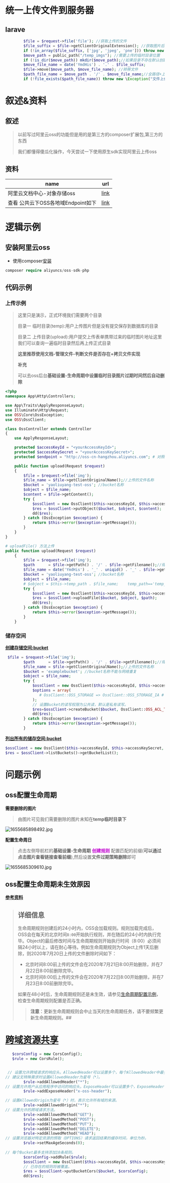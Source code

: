 # 统一上传文件到服务器

## larave

```php
        $file = $request->file('file'); //获取上传的文件
        $file_suffix = $file->getClientOriginalExtension(); //获取图片后缀(jpg,png)
        if (!in_array($file_suffix, ['jpg', 'jpeg', 'pne'])) throw new \Exception("图片后缀必须是图片格式");
        $move_path = public_path("/temp_imgs"); //需要上传的临时目录位置
        if (!is_dir($move_path)) mkdir($move_path);//如果目录不存在默认创建一个
        $move_file_name = date('YmdHis') . '.' . $file_suffix;
        $file->move($move_path, $move_file_name); //转移文件
        $path_file_name = $move_path . '/' . $move_file_name;//全路径+上传的文件名
        if (!file_exists($path_file_name)) throw new \Exception("文件上传失败");
```



# 叙述&资料

 ## 叙述

> 以前写过阿里云oss的功能但是用的是第三方的composer扩展包,第三方的东西
>
> 我们都懂得傻瓜化操作，今天尝试一下使用原生sdk实现阿里云上传oss

## 资料

| name                               | url                                                          |
| ---------------------------------- | ------------------------------------------------------------ |
| 阿里云文档中心-对象存储oss         | [link](https://help.aliyun.com/document_detail/85580.html)   |
| 查看 公共云下OSS各地域Endpoint如下 | [link](https://help.aliyun.com/document_detail/31837.htm?spm=a2c4g.11186623.0.0.605c273bVxKtaM#concept-zt4-cvy-5db) |

# 逻辑示例

## 安装阿里云oss

- 使用composer[安装](https://help.aliyun.com/document_detail/85580.html?spm=a2c4g.11186623.6.1006.6ea926fdpa6BHm)

```php
composer require aliyuncs/oss-sdk-php
```

## 代码示例

###  上传示例

> 这里只是演示，正式环境我们需要两个目录 
>
> 目录一 临时目录(temp):用户上传图片但是没有提交保存到数据库的目录
>
> 目录二 上传目录(upload):用户提交上传表单携带过来的临时图片地址这里我们可以查询一遍临时目录然后再上传正式目录
>
> **这里推荐使用文档-管理文件-判断文件是否存在+拷贝文件实现**
>
> **补充**
>
> 可以去oss后台**基础设置-生命周期中设置临时目录图片过期时间然后自动删除**

```php
<?php
namespace App\Http\Controllers;

use App\Traits\ApplyResponseLayout;
use Illuminate\Http\Request;
use OSS\Core\OssException;
use OSS\OssClient;

class OssController extends Controller
{
    use ApplyResponseLayout;

    protected $accessKeyId = "<yourAccessKeyId>";
    protected $accessKeySecret = "<yourAccessKeySecret>";
    protected $endpoint = "http://oss-cn-hangzhou.aliyuncs.com"; # 对照表 https://help.aliyun.com/document_detail/31837.html

    public function upload(Request $request)
    {
        $file = $request->file('img');
        $file_name = $file->getClientOriginalName();//上传的文件名称
        $bucket = 'yaoliuyang-test-oss'; //bucket名称
        $object = $file_name;
        $content = $file->getContent();
        try {
            $ossClient = new OssClient($this->accessKeyId, $this->accessKeySecret, $this->endpoint);
            $res = $ossClient->putObject($bucket, $object, $content);
            dd($res);
        } catch (OssException $exception) {
            return $this->error($exception->getMessage());
        }
    }
}

# uploadFile() 方法上传
public function upload(Request $request)
    {
        $file = $request->file('img');
        $path      = $file->getPath() . '/' . $file->getFilename();//得到文件主机上的地址
        $file_name = date('YmdHis') . '_' . uniqid() . '_' . $file->getClientOriginalName();//上传的文件名称
        $bucket = 'yaoliuyang-test-oss'; //bucket名称
        $object = $file_name;
        # $object = $this->temp_path . $file_name;    temp_path=='temp_img/' 可配置化
        try {
            $ossClient = new OssClient($this->accessKeyId, $this->accessKeySecret, $this->endpoint);
            $res = $ossClient->uploadFile($bucket, $object, $path);
            dd($res);
        } catch (OssException $exception) {
            return $this->error($exception->getMessage());
        }
    }
```



### 储存空间

[**创建存储空间:bucket**](https://help.aliyun.com/document_detail/32102.html)

```php
 $file = $request->file('img');
        $path      = $file->getPath() . '/' . $file->getFilename();//得到文件主机上的地址
        $file_name = $file->getClientOriginalName();//上传的文件名称
        $bucket = 'examplebucket'; //bucket名称不能与网络重复
        $object = $file_name;
        try {
            $ossClient = new OssClient($this->accessKeyId, $this->accessKeySecret, $this->endpoint);
            $options = array(
               # OssClient::OSS_STORAGE => OssClient::OSS_STORAGE_IA # 这里是设置低频访问类型(文件保存30天),默认是标准类型
            );
            // 设置Bucket的读写权限为公共读，默认是私有读写。
            $res=$ossClient->createBucket($bucket, OssClient::OSS_ACL_TYPE_PUBLIC_READ, $options);
            dd($res);
        } catch (OssException $exception) {
            return $this->error($exception->getMessage());
        }
```

[**列出所有的储存空间:bucket**](https://help.aliyun.com/document_detail/146332.html)

```php
$ossClient = new OssClient($this->accessKeyId, $this->accessKeySecret, $this->endpoint);
$res = $ossClient->listBuckets()->getBucketList();
```

# 问题示例

## oss配置生命周期

**需要删除的图片**

> 由图片可见我们需要删除的图片未知在**temp临时目录下**

![1655685898492.jpg](https://s2.loli.net/2022/06/20/1R3UpWJQor6eG28.png)

**配置生命周日**

> 点击左侧导航栏的**基础设置-生命周期** <font color="color=#dddd00">**创建规则**</font>  配置匹配的前缀(**可以通过点击图片查看链接查看前缀**),然后设置**文件过期策略删除**即可

![1655685309610.jpg](https://s2.loli.net/2022/06/20/lgOmPr7GVqCNYFs.png)







##  oss配置生命周期未生效原因

[**参考资料**](https://help.aliyun.com/document_detail/326351.html)

>## 详细信息
>
>生命周期规则创建后的24小时内，OSS会加载规则。规则加载完成后，OSS会在每天的北京时间`8:00`开始执行规则，并在随后的24小时内执行完毕。Object的最后修改时间与生命周期规则开始执行时间（8:00）必须间隔24小时以上，请在耐心等待。例如生命周期规则为Object上传1天后删除，则2020年7月20日上传的文件删除时间如下：
>
>- 北京时间8:00前上传的文件会在2020年7月21日8:00开始删除，并在7月22日8:00前删除完毕。
>- 北京时间8:00后上传的文件会在2020年7月22日8:00开始删除，并在7月23日8:00前删除完毕。
>
>如果在48小时后，生命周期规则还是未生效，请参见[生命周期配置示例](https://help.aliyun.com/document_detail/160576.htm)，检查生命周期规则配置是否正确。
>
>> **注意**：更新生命周期规则会中止当天的生命周期任务，请不要频繁更新生命周期规则。##



# [跨域资源共享](https://help.aliyun.com/document_detail/32110.html)

```php
   $corsConfig = new CorsConfig();
   $rule = new CorsRule();


 // 设置允许跨域请求的响应头。AllowedHeader可以设置多个，每个AllowedHeader中最多只能使用一个通配符星号（*）。
// 建议无特殊需求时设置AllowedHeader为星号（*）。
        $rule->addAllowedHeader("*");
// 设置允许用户从应用程序中访问的响应头。ExposeHeader可以设置多个，ExposeHeader中不支持使用通配符星号（*）。
        $rule->addExposeHeader("x-oss-header");

// 设置AllowedOrigin为星号（*）时，表示允许所有域的来源。
        $rule->addAllowedOrigin("*");
// 设置允许的跨域请求方法。
        $rule->addAllowedMethod("GET");
        $rule->addAllowedMethod("POST");
        $rule->addAllowedMethod("PUT");
        $rule->addAllowedMethod("DELETE");
        $rule->addAllowedMethod("HEAD");
// 设置浏览器对特定资源的预取（OPTIONS）请求返回结果的缓存时间，单位为秒。
        $rule->setMaxAgeSeconds(0);
        
// 每个Bucket最多支持添加10条规则。
        $corsConfig->addRule($rule);
        $ossClient = new OssClient($this->accessKeyId, $this->accessKeySecret, $this->endpoint);
        // 已存在的规则将被覆盖。
        $res = $ossClient->putBucketCors($bucket, $corsConfig);
        dd($res);
```



